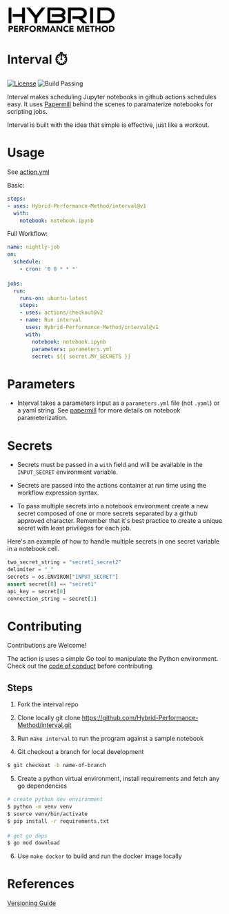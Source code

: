 ![HYBRID LOGO](/images/hybrid.png)
# Interval ⏱️

[![License](https://img.shields.io/badge/License-Apache%202.0-blue.svg)](https://opensource.org/licenses/Apache-2.0)
![Build Passing](https://github.com/Hybrid-Performance-Method/interval/workflows/build/badge.svg)

Interval makes scheduling Jupyter notebooks in github actions schedules easy. It uses [Papermill](https://github.com/nteract/papermill) behind the scenes to paramaterize notebooks for scripting jobs.

Interval is built with the idea that simple is effective, just like a workout.

# Usage
See [action.yml](action.yml)

Basic:  
```yaml
steps:
- uses: Hybrid-Performance-Method/interval@v1
  with:
    notebook: notebook.ipynb
```

Full Workflow:
```yaml
name: nightly-job
on:
  schedule:
    - cron: '0 0 * * *'

jobs:
  run:
    runs-on: ubuntu-latest
    steps:
    - uses: actions/checkout@v2
    - name: Run interval
      uses: Hybrid-Performance-Method/interval@v1
      with:
        notebook: notebook.ipynb
        parameters: parameters.yml
        secret: ${{ secret.MY_SECRETS }}
```
# Parameters
- Interval takes a parameters input as a `parameters.yml` file (not `.yaml`) or a yaml string. See [papermill](https://github.com/nteract/papermill) for more details on notebook parameterization.

# Secrets

- Secrets must be passed in a `with` field and will be available in the `INPUT_SECRET` environment variable. 


- Secrets are passed into the actions container at run time using the workflow expression syntax.

- To pass multiple secrets into a notebook environment create a new secret composed of one or more secrets separated by a github approved character. 
Remember that it's best practice to create a unique secret with least privileges for each job.

Here's an example of how to handle multiple secrets in one secret variable in a notebook cell.
```python
two_secret_string = "secret1_secret2"
delimiter = "_"
secrets = os.ENVIRON["INPUT_SECRET"]
assert secret[0] == "secret1"
api_key = secret[0]
connection_string = secret[1]
```

# Contributing
Contributions are Welcome!

The action is uses a simple Go tool to manipulate the Python environment. Check out the [code of conduct](CONDUCT) before contributing.

## Steps
1. Fork the interval repo

2. Clone locally git clone https://github.com/Hybrid-Performance-Method/interval.git

3. Run `make interval` to run the program against a sample notebook

4. Git checkout a branch for local development 
```bash
$ git checkout -b name-of-branch
```

5. Create a python virtual environment, install requirements and fetch any go dependencies
```bash
# create python dev environment
$ python -m venv venv
$ source venv/bin/activate
$ pip install -r requirements.txt

# get go deps
$ go mod download
```
6. Use `make docker` to build and run the docker image locally

# References
[Versioning Guide](https://github.com/actions/toolkit/blob/master/docs/action-versioning.md)
